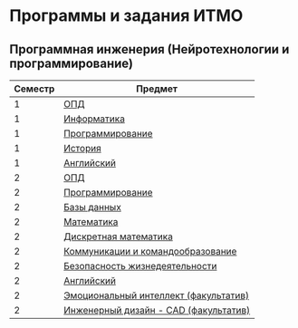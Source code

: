 # Программы и задания ИТМО
## Программная инженерия (Нейротехнологии и программирование)
| Семестр | Предмет                                                                                                                                                                |
|---------|------------------------------------------------------------------------------------------------------------------------------------------------------------------------|
| 1       | [ОПД](https://github.com/VeraKasianenko/ITMO_Software_engineering/tree/main/1_term_Software_engineering/OPD)                                                           |
| 1       | [Информатика](https://github.com/VeraKasianenko/ITMO_Software_engineering/tree/main/1_term_Software_engineering/Informatic)                                            | 
| 1       | [Программирование](https://github.com/VeraKasianenko/ITMO_Software_engineering/tree/main/1_term_Software_engineering/Programming)                                      |
| 1       | [История](https://github.com/VeraKasianenko/ITMO_ICT/tree/main/1_term_ICT/History)                                                                                     |
| 1       | [Английский](https://github.com/VeraKasianenko/ITMO_ICT/tree/main/1_term_ICT/English)                                                                                  |
| 2       | [ОПД](https://github.com/VeraKasianenko/OPD_web)                                                                                                                       | 
| 2       | [Программирование](https://github.com/VeraKasianenko/ITMO_Software_engineering/tree/main/2_term_Software_engineering/Programming)                                      | 
| 2       | [Базы данных](https://github.com/VeraKasianenko/ITMO_Software_engineering/tree/main/2_term_Software_engineering/Database/)                                             |
| 2       | [Математика](https://github.com/VeraKasianenko/ITMO_Software_engineering/tree/main/2_term_Software_engineering/Mathematics)                                            |
| 2       | [Дискретная математика](https://github.com/VeraKasianenko/ITMO_Software_engineering/tree/main/2_term_Software_engineering/Discrete_math)                        |
| 2       | [Коммуникации и командообразование](https://github.com/VeraKasianenko/ITMO_Software_engineering/tree/main/2_term_Software_engineering/Communication_and_team_building) |
| 2       | [Безопасность жизнедеятельности](https://github.com/VeraKasianenko/ITMO_Software_engineering/tree/main/2_term_Software_engineering/Life_safety)                        |
| 2       | [Английский](https://github.com/VeraKasianenko/ITMO_Software_engineering/tree/main/2_term_Software_engineering/English)                                                |
| 2       | [Эмоциональный интеллект (факультатив)](https://github.com/VeraKasianenko/ITMO_Software_engineering/tree/main/2_term_Software_engineering/EQ)                          |
| 2       | [Инженерный дизайн - CAD (факультатив)](https://github.com/VeraKasianenko/ITMO_Software_engineering/tree/main/2_term_Software_engineering/Engineering_Design_CAD)      |
